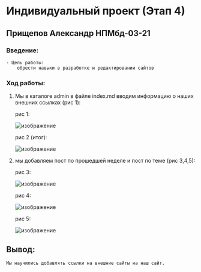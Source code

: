 # Индивидуальный проект (Этап 4)
## Прищепов Александр НПМбд-03-21
### Введение:
    - Цель работы: 
        обрести навыки в разработке и редактировании сайтов
### Ход работы:
1) Мы в каталоге admin в файле index.md вводим информацию о наших внешних ссылках (рис 1):

    рис 1:
    
    ![изображение](https://user-images.githubusercontent.com/104249657/169645272-7cb0cd98-0362-4c5a-9dcb-560283605e05.png)
    
    рис 2 (итог):
    
    ![изображение](https://user-images.githubusercontent.com/104249657/169645288-05b3b67e-6947-45cd-b6f7-e03ac7ade68f.png)


2) мы добавляем пост по прошедшей неделе и пост по теме (рис 3,4,5):

    рис 3:
    
    ![изображение](https://user-images.githubusercontent.com/104249657/169645327-9c1e0fce-f826-49ad-8dbb-10e3cdff84e1.png)
    
    рис 4:
    
    ![изображение](https://user-images.githubusercontent.com/104249657/169645345-dca12470-5b3a-4c5a-b65a-5d61ee232c4f.png)
    
    рис 5:
    
    ![изображение](https://user-images.githubusercontent.com/104249657/169645359-009d9814-9f21-4c7b-85f1-47b0c2a4604b.png)

## Вывод:
    Мы научились добавлять ссылки на внешние сайты на наш сайт.
